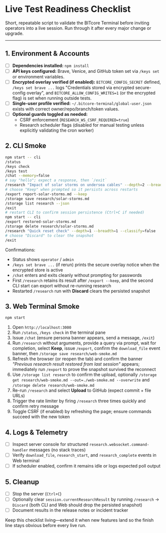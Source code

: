 # Live Test Readiness Checklist

Short, repeatable script to validate the BITcore Terminal before inviting operators into a live session. Run through it after every major change or upgrade.

---

## 1. Environment & Accounts

- [ ] **Dependencies installed:** `npm install`
- [ ] **API keys configured:** Brave, Venice, and GitHub token set via `/keys set` or environment variables.
- [ ] **Encrypted overlay verified (if enabled):** `BITCORE_CONFIG_SECRET` defined, `/keys set brave ...` logs "Credentials stored via encrypted secure-config overlay", and `BITCORE_ALLOW_CONFIG_WRITES=1` (or the encrypted flag) is set when running outside tests.
- [ ] **Single-user profile verified:** `~/.bitcore-terminal/global-user.json` exists with correct owner/repo/branch/token values.
- [ ] **Optional guards toggled as needed:**
  - CSRF enforcement (`RESEARCH_WS_CSRF_REQUIRED=true`)
  - Research scheduler flags (disabled for manual testing unless explicitly validating the cron worker)

## 2. CLI Smoke

```bash
npm start -- cli
/status
/keys check
/keys test
/chat --memory=false
# say "hello"; expect a response, then `/exit`
/research "Impact of solar storms on undersea cables" --depth=2 --breadth=2 --classify=false
# choose "Keep" when prompted so it persists across restarts
/export report-solar-storms.md --keep
/storage save research/solar-storms.md
/storage list research --json
/exit
# restart CLI to confirm session persistence (Ctrl+C if needed)
npm start -- cli
/export restored-solar-storms.md
/storage delete research/solar-storms.md
/research "Quick reset check" --depth=1 --breadth=1 --classify=false
# choose "Discard" to clear the snapshot
/exit
```

Confirmations:
- Status shows `operator` / `admin`
- `/keys set brave ...` (if rerun) prints the secure overlay notice when the encrypted store is active
- `/chat` enters and exits cleanly without prompting for passwords
- First `/research` retains its result after `/export --keep`, and the second CLI start can export without re-running research
- Restarted `/research` run with **Discard** clears the persisted snapshot

## 3. Web Terminal Smoke

```bash
npm start
```

1. Open `http://localhost:3000`
2. Run `/status`, `/keys check` in the terminal pane
3. Issue `/chat` (ensure persona banner appears, send a message, `/exit`)
4. Run `/research` without arguments, provide a query via prompt, wait for completion, select **Keep**, issue `/export`, confirm the `download_file` event banner, then `/storage save research/web-smoke.md`
5. Refresh the browser (or reopen the tab) and confirm the banner *"Previous research result restored from last session"* appears; immediately run `/export` to prove the snapshot survived the reconnect
6. Use `/storage list research` to confirm the upload, optionally `/storage get research/web-smoke.md --out=./web-smoke.md --overwrite` and `/storage delete research/web-smoke.md`
7. Re-run `/research` and select **Upload** to GitHub (expect commit + file URLs)
8. Trigger the rate limiter by firing `/research` three times quickly and confirm retry message
9. Toggle CSRF (if enabled) by refreshing the page; ensure commands succeed with the new token

## 4. Logs & Telemetry

- [ ] Inspect server console for structured `research.websocket.command-handler` messages (no stack traces)
- [ ] Verify `download_file`, `research_start`, and `research_complete` events in Web terminal
- [ ] If scheduler enabled, confirm it remains idle or logs expected poll output

## 5. Cleanup

- [ ] Stop the server (`Ctrl+C`)
- [ ] Optionally clear `session.currentResearchResult` by running `/research` → `Discard` (both CLI and Web should drop the persisted snapshot)
- [ ] Document results in the release notes or incident tracker

Keep this checklist living—extend it when new features land so the finish line stays obvious before every live run.
